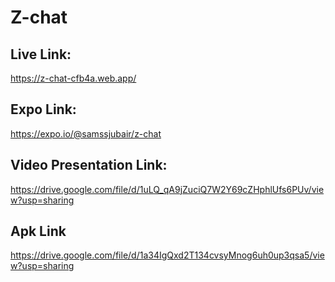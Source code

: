 # Z-chat

## Live Link: 
https://z-chat-cfb4a.web.app/

## Expo Link: 
https://expo.io/@samssjubair/z-chat

## Video Presentation Link: 
https://drive.google.com/file/d/1uLQ_qA9jZuciQ7W2Y69cZHphlUfs6PUv/view?usp=sharing

## Apk Link
https://drive.google.com/file/d/1a34IgQxd2T134cvsyMnog6uh0up3qsa5/view?usp=sharing
